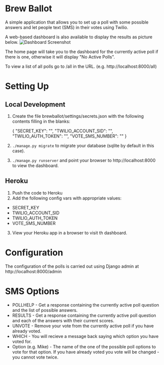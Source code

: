 Brew Ballot
===========

A simple application that allows you to set up a poll with some possible answers and let people text (SMS) in their votes using Twilio.

A web-based dashboard is also available to display the results as picture below.
![Dashboard Screenshot](/../screenshots/dashboard.png?raw=true "Dashboard Screenshot")

The home page will take you to the dashboard for the currently active poll if there is one, otherwise it will display "No Active Polls".

To view a list of all polls go to /all in the URL. (e.g. http://localhost:8000/all)

Setting Up
==========

Local Development
-----------------
1. Create the file brewballot/settings/secrets.json with the following contents filling in the blanks:


    {
      "SECRET_KEY": "",
      "TWILIO_ACCOUNT_SID": "",
      "TWILIO_AUTH_TOKEN": "",
      "VOTE_SMS_NUMBER": ""
    }
2. `./manage.py migrate` to migrate your database (sqlite by default in this case).
3. `./manage.py runserver` and point your browser to http://localhost:8000 to view the dashboard.

Heroku
------
1. Push the code to Heroku
2. Add the following config vars with appropriate values:
  - SECRET_KEY
  - TWILIO_ACCOUNT_SID
  - TWILIO_AUTH_TOKEN
  - VOTE_SMS_NUMBER
3. View your Heroku app in a browser to visit th dashboard.

Configuration
=============

The configuration of the polls is carried out using Django admin at http://localhost:8000/admin

SMS Options
===========
- POLLHELP - Get a response containing the currently active poll question and the list of possible answers.
- RESULTS - Get a response containing the currently active poll question and each of the answers with their current scores.
- UNVOTE - Remove your vote from the currently active poll if you have already voted.
- WHICH - You will recieve a message back saying which option you have voted for.
- Option (e.g. Mike) - The name of the one of the possible poll options to vote for that option. If you have already voted you vote will be changed - you cannot vote twice.
